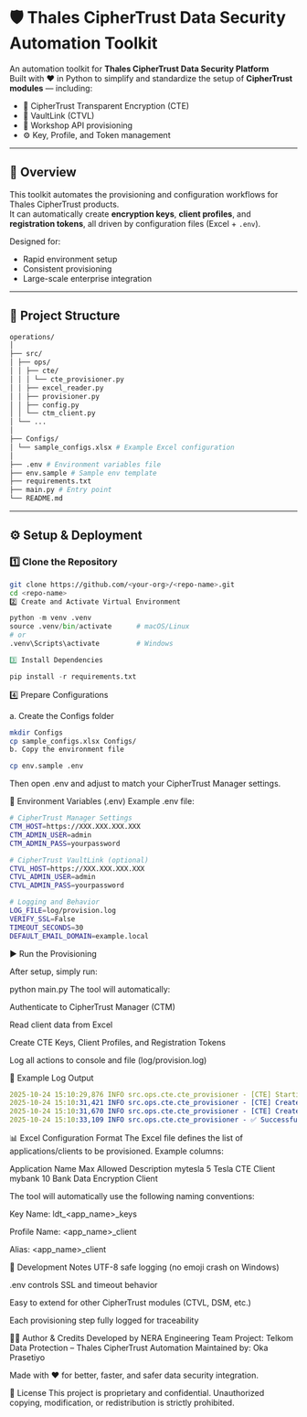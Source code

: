# 🛡️ Thales CipherTrust Data Security Automation Toolkit

An automation toolkit for **Thales CipherTrust Data Security Platform**  
Built with ❤️ in Python to simplify and standardize the setup of **CipherTrust modules** — including:

- 🔐 CipherTrust Transparent Encryption (CTE)
- 🧩 VaultLink (CTVL)
- 🧰 Workshop API provisioning
- ⚙️ Key, Profile, and Token management

---

## 🚀 Overview

This toolkit automates the provisioning and configuration workflows for Thales CipherTrust products.  
It can automatically create **encryption keys**, **client profiles**, and **registration tokens**, all driven by configuration files (Excel + `.env`).

Designed for:
- Rapid environment setup  
- Consistent provisioning  
- Large-scale enterprise integration  

---

## 🧩 Project Structure
```bash
operations/
│
├── src/
│ ├── ops/
│ │ ├── cte/
│ │ │ └── cte_provisioner.py
│ │ ├── excel_reader.py
│ │ ├── provisioner.py
│ │ ├── config.py
│ │ └── ctm_client.py
│ └── ...
│
├── Configs/
│ └── sample_configs.xlsx # Example Excel configuration
│
├── .env # Environment variables file
├── env.sample # Sample env template
├── requirements.txt
├── main.py # Entry point
└── README.md
```

---

## ⚙️ Setup & Deployment

### 1️⃣ Clone the Repository

```bash
git clone https://github.com/<your-org>/<repo-name>.git
cd <repo-name>
2️⃣ Create and Activate Virtual Environment
```
```python
python -m venv .venv
source .venv/bin/activate      # macOS/Linux
# or
.venv\Scripts\activate         # Windows
```
```python
3️⃣ Install Dependencies

pip install -r requirements.txt
```

4️⃣ Prepare Configurations

a. Create the Configs folder
```bash
mkdir Configs
cp sample_configs.xlsx Configs/
b. Copy the environment file

cp env.sample .env
```

Then open .env and adjust to match your CipherTrust Manager settings.

🧠 Environment Variables (.env)
Example .env file:

```bash
# CipherTrust Manager Settings
CTM_HOST=https://XXX.XXX.XXX.XXX
CTM_ADMIN_USER=admin
CTM_ADMIN_PASS=yourpassword

# CipherTrust VaultLink (optional)
CTVL_HOST=https://XXX.XXX.XXX.XXX
CTVL_ADMIN_USER=admin
CTVL_ADMIN_PASS=yourpassword

# Logging and Behavior
LOG_FILE=log/provision.log
VERIFY_SSL=False
TIMEOUT_SECONDS=30
DEFAULT_EMAIL_DOMAIN=example.local
```

▶️ Run the Provisioning

After setup, simply run:

python main.py
The tool will automatically:

Authenticate to CipherTrust Manager (CTM)

Read client data from Excel

Create CTE Keys, Client Profiles, and Registration Tokens

Log all actions to console and file (log/provision.log)

📜 Example Log Output
```yaml
2025-10-24 15:10:29,876 INFO src.ops.cte.cte_provisioner - [CTE] Starting CTE Provisioning process
2025-10-24 15:10:31,421 INFO src.ops.cte.cte_provisioner - [CTE] Created CTE key: ldt_myapp_keys
2025-10-24 15:10:31,670 INFO src.ops.cte.cte_provisioner - [CTE] Created registration token for myapp | token: ZZZZZZ
2025-10-24 15:10:33,109 INFO src.ops.cte.cte_provisioner - ✅ Successfully provisioned CTE client: myapp
```

📊 Excel Configuration Format
The Excel file defines the list of applications/clients to be provisioned.
Example columns:

Application Name	Max Allowed	Description
mytesla	5	Tesla CTE Client
mybank	10	Bank Data Encryption Client

The tool will automatically use the following naming conventions:

Key Name: ldt_<app_name>_keys

Profile Name: <app_name>_client

Alias: <app_name>_client

🧰 Development Notes
UTF-8 safe logging (no emoji crash on Windows)

.env controls SSL and timeout behavior

Easy to extend for other CipherTrust modules (CTVL, DSM, etc.)

Each provisioning step fully logged for traceability

👨‍💻 Author & Credits
Developed by NERA Engineering Team
Project: Telkom Data Protection – Thales CipherTrust Automation
Maintained by: Oka Prasetiyo

Made with ❤️ for better, faster, and safer data security integration.

📄 License
This project is proprietary and confidential.
Unauthorized copying, modification, or redistribution is strictly prohibited.
